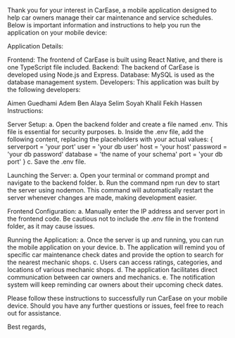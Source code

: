 Thank you for your interest in CarEase, a mobile application designed to help car owners manage their car maintenance and service schedules. Below is important information and instructions to help you run the application on your mobile device:

Application Details:

Frontend: The frontend of CarEase is built using React Native, and there is one TypeScript file included.
Backend: The backend of CarEase is developed using Node.js and Express.
Database: MySQL is used as the database management system.
Developers:
This application was built by the following developers:

Aimen Guedhami
Adem Ben Alaya
Selim Soyah
Khalil Fekih Hassen
Instructions:

Server Setup:
a. Open the backend folder and create a file named .env. This file is essential for security purposes.
b. Inside the .env file, add the following content, replacing the placeholders with your actual values:
{
    serverport = 'your port'
    user = 'your db user'
    host = 'your host'
    password = 'your db password'
    database = 'the name of your schema'
    port = 'your db port'
}
c. Save the .env file.

Launching the Server:
a. Open your terminal or command prompt and navigate to the backend folder.
b. Run the command npm run dev to start the server using nodemon. This command will automatically restart the server whenever changes are made, making development easier.

Frontend Configuration:
a. Manually enter the IP address and server port in the frontend code. Be cautious not to include the .env file in the frontend folder, as it may cause issues.

Running the Application:
a. Once the server is up and running, you can run the mobile application on your device.
b. The application will remind you of specific car maintenance check dates and provide the option to search for the nearest mechanic shops.
c. Users can access ratings, categories, and locations of various mechanic shops.
d. The application facilitates direct communication between car owners and mechanics.
e. The notification system will keep reminding car owners about their upcoming check dates.

Please follow these instructions to successfully run CarEase on your mobile device. Should you have any further questions or issues, feel free to reach out for assistance.

Best regards,
